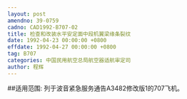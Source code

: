 ```yaml
---
layout: post
amendno: 39-0759
cadno: CAD1992-B707-02
title: 检查和改装水平安定面中段机翼梁缘条裂纹
date: 1992-04-23 00:00:00 +0800
effdate: 1992-04-27 00:00:00 +0800
tag: B707
categories: 中国民用航空总局航空器适航审定司
author: 程辉
---
```


##适用范围:
列于波音紧急服务通告A3482修改版1的707飞机。


